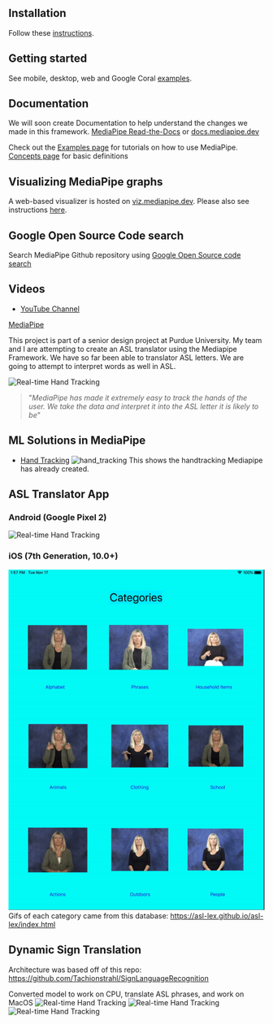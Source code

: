 

## Installation
Follow these [instructions](mediapipe/docs/install.md).

## Getting started
See mobile, desktop, web and Google Coral [examples](mediapipe/docs/examples.md).

## Documentation
We will soon create Documentation to help understand the changes we made in this framework.
[MediaPipe Read-the-Docs](https://mediapipe.readthedocs.io/) or [docs.mediapipe.dev](https://docs.mediapipe.dev)

Check out the [Examples page](https://mediapipe.readthedocs.io/en/latest/examples.html) for tutorials on how to use MediaPipe. [Concepts page](https://mediapipe.readthedocs.io/en/latest/concepts.html) for basic definitions

## Visualizing MediaPipe graphs
A web-based visualizer is hosted on [viz.mediapipe.dev](https://viz.mediapipe.dev/). Please also see instructions [here](mediapipe/docs/visualizer.md).

## Google Open Source Code search
Search MediaPipe Github repository using [Google Open Source code search](https://t.co/LSZnbMUUnT?amp=1)

## Videos
*  [YouTube Channel](https://www.youtube.com/channel/UCObqmpuSMx-usADtL_qdMAw)

[MediaPipe](http://mediapipe.dev)

This project is part of a senior design project at Purdue University. My team and I are attempting to create an ASL translator using the Mediapipe Framework. We have so far been able to translator ASL letters. We are going to attempt to interpret words as well in ASL.

![Real-time Hand Tracking](mediapipe/docs/images/mobile/hand_tracking_android_gpu.gif)

> "<em>MediaPipe has made it extremely easy to track the hands of the user. We take the data and interpret it into the ASL letter it is likely to be</em>"

## ML Solutions in MediaPipe

* [Hand Tracking](mediapipe/docs/hand_tracking_mobile_gpu.md)
![hand_tracking](mediapipe/docs/images/mobile/hand_tracking_3d_android_gpu_small.gif)
This shows the handtracking Mediapipe has already created.

## ASL Translator App
### Android (Google Pixel 2)
![Real-time Hand Tracking](mediapipe/docs/images/ASL.gif)

### iOS (7th Generation, 10.0+)
![Real-time Hand Tracking](mediapipe/docs/images/RecordingScreen.gif)
Gifs of each category came from this database: https://asl-lex.github.io/asl-lex/index.html

## Dynamic Sign Translation 
Architecture was based off of this repo: https://github.com/Tachionstrahl/SignLanguageRecognition

Converted model to work on CPU, translate ASL phrases, and work on MacOS
![Real-time Hand Tracking](mediapipe/docs/images/hello.gif)
![Real-time Hand Tracking](mediapipe/docs/images/here.gif)
![Real-time Hand Tracking](mediapipe/docs/images/no.gif)


